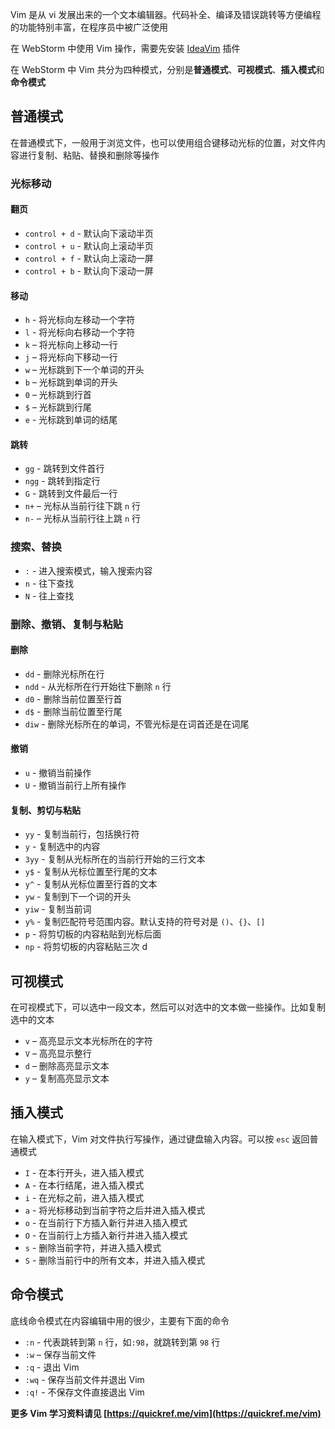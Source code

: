 Vim 是从 vi 发展出来的一个文本编辑器。代码补全、编译及错误跳转等方便编程的功能特别丰富，在程序员中被广泛使用

在 WebStorm 中使用 Vim 操作，需要先安装 [IdeaVim](https://plugins.jetbrains.com/plugin/164-ideavim) 插件

在 WebStorm 中 Vim 共分为四种模式，分别是**普通模式**、**可视模式**、**插入模式**和**命令模式**

## 普通模式

在普通模式下，一般用于浏览文件，也可以使用组合键移动光标的位置，对文件内容进行复制、粘贴、替换和删除等操作

### 光标移动

#### 翻页

- `control + d` - 默认向下滚动半页
- `control + u` - 默认向上滚动半页
- `control + f` - 默认向上滚动一屏
- `control + b` - 默认向下滚动一屏

#### 移动

- `h` - 将光标向左移动一个字符
- `l` - 将光标向右移动一个字符
- `k` – 将光标向上移动一行
- `j` – 将光标向下移动一行
- `w` – 光标跳到下一个单词的开头
- `b` – 光标跳到单词的开头
- `0` – 光标跳到行首
- `$` – 光标跳到行尾
- `e` - 光标跳到单词的结尾

#### 跳转

- `gg` - 跳转到文件首行
- `ngg` - 跳转到指定行
- `G` - 跳转到文件最后一行
- `n+` – 光标从当前行往下跳 `n` 行
- `n-` – 光标从当前行往上跳 `n` 行

### 搜索、替换

- `:` - 进入搜索模式，输入搜索内容
- `n` - 往下查找
- `N` - 往上查找

### 删除、撤销、复制与粘贴

#### 删除

- `dd` - 删除光标所在行
- `ndd` - 从光标所在行开始往下删除 `n` 行
- `d0` - 删除当前位置至行首
- `d$` - 删除当前位置至行尾
- `diw` - 删除光标所在的单词，不管光标是在词首还是在词尾

#### 撤销

- `u` - 撤销当前操作
- `U` - 撤销当前行上所有操作

#### 复制、剪切与粘贴

- `yy` - 复制当前行，包括换行符
- `y` - 复制选中的内容
- `3yy` - 复制从光标所在的当前行开始的三行文本
- `y$` - 复制从光标位置至行尾的文本
- `y^` - 复制从光标位置至行首的文本
- `yw` - 复制到下一个词的开头
- `yiw` - 复制当前词
- `y%` - 复制匹配符号范围内容。默认支持的符号对是 `()`、`{}`、`[]`
- `p` - 将剪切板的内容粘贴到光标后面
- `np` - 将剪切板的内容粘贴三次 d

## 可视模式

在可视模式下，可以选中一段文本，然后可以对选中的文本做一些操作。比如复制选中的文本

- `v` – 高亮显示文本光标所在的字符
- `V` – 高亮显示整行
- `d` – 删除高亮显示文本
- `y` – 复制高亮显示文本

## 插入模式

在输入模式下，Vim 对文件执行写操作，通过键盘输入内容。可以按 `esc` 返回普通模式

- `I` - 在本行开头，进入插入模式
- `A` - 在本行结尾，进入插入模式
- `i` - 在光标之前，进入插入模式
- `a` - 将光标移动到当前字符之后并进入插入模式
- `o` - 在当前行下方插入新行并进入插入模式
- `O` - 在当前行上方插入新行并进入插入模式
- `s` - 删除当前字符，并进入插入模式
- `S` - 删除当前行中的所有文本，并进入插入模式

## 命令模式

底线命令模式在内容编辑中用的很少，主要有下面的命令

- `:n` - 代表跳转到第 `n` 行，如`:98`，就跳转到第 `98` 行
- `:w` – 保存当前文件
- `:q` - 退出 Vim
- `:wq` - 保存当前文件并退出 Vim
- `:q!` - 不保存文件直接退出 Vim

**更多 Vim 学习资料请见 [https://quickref.me/vim](https://quickref.me/vim)**
